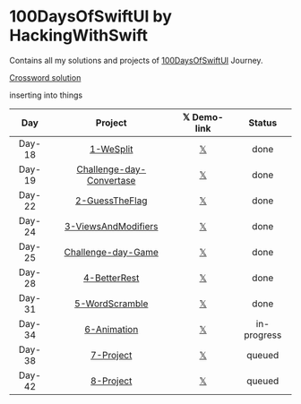 # 100DaysOfSwiftUI by HackingWithSwift

Contains all my solutions and projects of [100DaysOfSwiftUI](https://www.hackingwithswift.com/100/swiftui) Journey.

[Crossword solution](/15-wordsearch.pdf)

inserting into things 

| Day    | Project                                   | 𝕏 Demo-link                                                  | Status      |
| :----: | :-------------------------------------:   | :----------------------------------------------------------: | :---------: |
| Day-18 | [1-WeSplit](/WeSplit)                     | [𝕏](https://x.com/asdsydd/status/1722579102727823693?s=20)   | done        |
| Day-19 | [Challenge-day-Convertase](/Convertase)   | [𝕏](https://x.com/asdsydd/status/1724490399442723103?s=20)   | done        |
| Day-22 | [2-GuessTheFlag](/GuessTheFlag)           | [𝕏](https://x.com/asdsydd/status/1724876595079655644?s=20)   | done        |
| Day-24 | [3-ViewsAndModifiers](/ViewsAndModifiers) | [𝕏](https://x.com/asdsydd/status/1729543041076388190?s=20)   | done        |
| Day-25 | [Challenge-day-Game](/ScissorYourBrain)   | [𝕏](https://x.com/asdsydd/status/1729544201988145336?s=20)   | done        |
| Day-28 | [4-BetterRest](/BetterRest)               | [𝕏](https://x.com/asdsydd/status/1733856119381274695?s=20)   | done        |
| Day-31 | [5-WordScramble](/WordScramble)           | [𝕏](https://x.com/asdsydd/status/1733857571965211005?s=20)   | done        |
| Day-34 | [6-Animation]()                           | [𝕏]()                                                        | in-progress |
| Day-38 | [7-Project]()                             | [𝕏]()                                                        | queued      |
| Day-42 | [8-Project]()                             | [𝕏]()                                                        | queued      |









